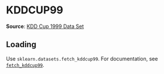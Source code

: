 # KDDCUP99

**Source**: [KDD Cup 1999 Data Set](http://archive.ics.uci.edu/ml/datasets/KDD+Cup+1999+Data)

## Loading

Use `sklearn.datasets.fetch_kddcup99`. For documentation, see [`fetch_kddcup99`](https://scikit-learn.org/stable/modules/generated/sklearn.datasets.fetch_kddcup99.html#sklearn.datasets.fetch_kddcup99).


